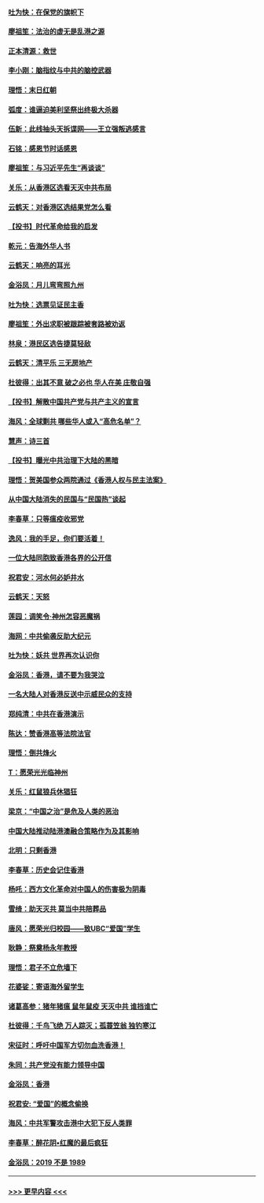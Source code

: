 #### [吐为快：在保党的旗帜下](../pages/nsc993/n11691188.md?t=11302333) 
#### [廖祖笙：法治的虚无是乱港之源](../pages/nsc993/n11690605.md?t=11302333) 
#### [正本清源：救世](../pages/nsc993/n11689134.md?t=11302333) 
#### [李小刚：脑指纹与中共的脑控武器](../pages/nsc993/n11688900.md?t=11302333) 
#### [理悟：末日红朝](../pages/nsc993/n11688829.md?t=11302333) 
#### [弧度：谁逼迫美利坚祭出终极大杀器](../pages/nsc993/n11688735.md?t=11302333) 
#### [伍新：此线抽头天拆谍网——王立强叛逃感言](../pages/nsc993/n11687981.md?t=11302333) 
#### [石铭：感恩节时话感恩](../pages/nsc993/n11687568.md?t=11302333) 
#### [廖祖笙：与习近平先生“再谈谈”](../pages/nsc993/n11687005.md?t=11302333) 
#### [关乐：从香港区选看天灭中共布局](../pages/nsc993/n11686647.md?t=11302333) 
#### [云鹤天：对香港区选结果党怎么看](../pages/nsc993/n11686216.md?t=11302333) 
#### [【投书】时代革命给我的启发](../pages/nsc993/n11684287.md?t=11302333) 
#### [乾元：告海外华人书](../pages/nsc993/n11684044.md?t=11302333) 
#### [云鹤天：响亮的耳光](../pages/nsc993/n11684254.md?t=11302333) 
#### [金浴凤：月儿弯弯照九州](../pages/nsc993/n11684231.md?t=11302333) 
#### [吐为快：选票见证民主香](../pages/nsc993/n11684206.md?t=11302333) 
#### [廖祖笙：外出求职被跟踪被套路被劝返](../pages/nsc993/n11683874.md?t=11302333) 
#### [林泉：港民区选告捷莫轻敌](../pages/nsc993/n11683930.md?t=11302333) 
#### [云鹤天：清平乐 三无房地产](../pages/nsc993/n11681521.md?t=11302333) 
#### [杜彼得：出其不意 破之必也 华人在美 庄敬自强](../pages/nsc993/n11679554.md?t=11302333) 
#### [【投书】解散中国共产党与共产主义的宣言](../pages/nsc993/n11679177.md?t=11302333) 
#### [海风：全球剿共 哪些华人或入“高危名单”？](../pages/nsc993/n11678617.md?t=11302333) 
#### [慧声：诗三首](../pages/nsc993/n11678848.md?t=11302333) 
#### [【投书】曝光中共治理下大陆的黑暗](../pages/nsc993/n11678674.md?t=11302333) 
#### [理悟：贺美国参众两院通过《香港人权与民主法案》](../pages/nsc993/n11678104.md?t=11302333) 
#### [从中国大陆消失的民国与“民国热”谈起](../pages/nsc993/n11678075.md?t=11302333) 
#### [李春草：只等瘟疫收邪党](../pages/nsc993/n11677308.md?t=11302333) 
#### [逸风：我的手足，你们要活着！](../pages/nsc993/n11676352.md?t=11302333) 
#### [一位大陆同胞致香港各界的公开信](../pages/nsc993/n11675761.md?t=11302333) 
#### [祝君安：河水何必妒井水](../pages/nsc993/n11675746.md?t=11302333) 
#### [云鹤天：天怒](../pages/nsc993/n11675718.md?t=11302333) 
#### [莲园：调笑令‧神州怎容恶魔祸](../pages/nsc993/n11675648.md?t=11302333) 
#### [海网：中共偷袭反助大纪元](../pages/nsc993/n11673515.md?t=11302333) 
#### [吐为快：妖共 世界再次认识你](../pages/nsc993/n11673506.md?t=11302333) 
#### [金浴凤：香港，请不要为我哭泣](../pages/nsc993/n11673248.md?t=11302333) 
#### [一名大陆人对香港反送中示威民众的支持](../pages/nsc993/n11672615.md?t=11302333) 
#### [郑纯清：中共在香港演示](../pages/nsc993/n11670539.md?t=11302333) 
#### [陈达：赞香港高等法院法官](../pages/nsc993/n11669542.md?t=11302333) 
#### [理悟：倒共烽火](../pages/nsc993/n11668844.md?t=11302333) 
#### [T：愿荣光光临神州](../pages/nsc993/n11668421.md?t=11302333) 
#### [关乐：红鼠狼兵休猖狂](../pages/nsc993/n11668378.md?t=11302333) 
#### [梁京：“中国之治”是危及人类的恶治](../pages/nsc993/n11668328.md?t=11302333) 
#### [中国大陆推动陆港澳融合策略作为及其影响](../pages/nsc993/n11668157.md?t=11302333) 
#### [北明：只剩香港](../pages/nsc993/n11668002.md?t=11302333) 
#### [李春草：历史会记住香港](../pages/nsc993/n11667927.md?t=11302333) 
#### [杨吒：西方文化革命对中国人的伤害极为阴毒](../pages/nsc993/n11664521.md?t=11302333) 
#### [雪绮：助天灭共 莫当中共陪葬品](../pages/nsc993/n11662650.md?t=11302333) 
#### [唐风：愿荣光归校园——致UBC“爱国”学生](../pages/nsc993/n11662194.md?t=11302333) 
#### [耿静：祭奠杨永年教授](../pages/nsc993/n11662514.md?t=11302333) 
#### [理悟：君子不立危墙下](../pages/nsc993/n11662172.md?t=11302333) 
#### [花婆娑：寄语海外留学生](../pages/nsc993/n11662121.md?t=11302333) 
#### [诸葛高参：猪年猪瘟 鼠年鼠疫 天灭中共 谁挡谁亡](../pages/nsc993/n11661980.md?t=11302333) 
#### [杜彼得：千鸟飞绝 万人踪灭；孤蓑笠翁 独钓寒江](../pages/nsc993/n11661170.md?t=11302333) 
#### [宋征时：呼吁中国军方切勿血洗香港！](../pages/nsc993/n11415318.md?t=11302333) 
#### [朱同：共产党没有能力领导中国](../pages/nsc993/n11660421.md?t=11302333) 
#### [金浴凤：香港](../pages/nsc993/n11660419.md?t=11302333) 
#### [祝君安: “爱国”的概念偷换](../pages/nsc993/n11659706.md?t=11302333) 
#### [海风：中共军警攻击港中大犯下反人类罪](../pages/nsc993/n11659632.md?t=11302333) 
#### [李春草：醉花阴•红魔的最后疯狂](../pages/nsc993/n11659287.md?t=11302333) 
#### [金浴凤：2019 不是 1989](../pages/nsc993/n11657663.md?t=11302333) 

----
#### [ >>> 更早内容 <<< ](../indexes/nsc993-earlier.md)
